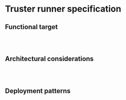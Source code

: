 # Truster runner specification

## Functional target
<br/><br/>  

## Architectural considerations
<br/><br/>  

## Deployment patterns
<br/><br/>  

